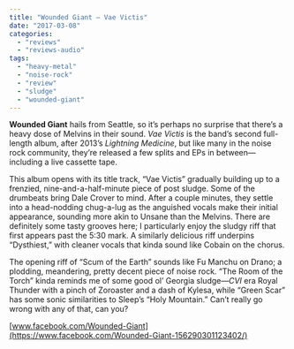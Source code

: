 ```yaml
---
title: "Wounded Giant – Vae Victis"
date: "2017-03-08"
categories: 
  - "reviews"
  - "reviews-audio"
tags: 
  - "heavy-metal"
  - "noise-rock"
  - "review"
  - "sludge"
  - "wounded-giant"
---
```


**Wounded Giant** hails from Seattle, so it’s perhaps no surprise that there’s a heavy dose of Melvins in their sound. _Vae Victis_ is the band’s second full-length album, after 2013’s _Lightning Medicine_, but like many in the noise rock community, they’re released a few splits and EPs in between—including a live cassette tape.

This album opens with its title track, “Vae Victis” gradually building up to a frenzied, nine-and-a-half-minute piece of post sludge. Some of the drumbeats bring Dale Crover to mind. After a couple minutes, they settle into a head-nodding chug-a-lug as the anguished vocals make their initial appearance, sounding more akin to Unsane than the Melvins. There are definitely some tasty grooves here; I particularly enjoy the sludgy riff that first appears past the 5:30 mark. A similarly delicious riff underpins “Dysthiest,” with cleaner vocals that kinda sound like Cobain on the chorus.

The opening riff of “Scum of the Earth” sounds like Fu Manchu on Drano; a plodding, meandering, pretty decent piece of noise rock. “The Room of the Torch” kinda reminds me of some good ol’ Georgia sludge—_CVI_ era Royal Thunder with a pinch of Zoroaster and a dash of Kylesa, while “Green Scar” has some sonic similarities to Sleep’s “Holy Mountain.” Can’t really go wrong with any of that, can you?

[www.facebook.com/Wounded-Giant](https://www.facebook.com/Wounded-Giant-156290301123402/)
